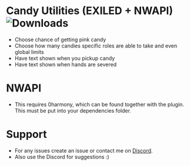 # Candy Utilities (EXILED + NWAPI) ![Downloads](https://img.shields.io/github/downloads/Misfiy/CandyUtilities/total)
- Choose chance of getting pink candy
- Choose how many candies specific roles are able to take and even global limits
- Have text shown when you pickup candy
- Have text shown when hands are severed

# NWAPI
- This requires 0harmony, which can be found together with the plugin. This must be put into your dependencies folder.

# Support
* For any issues create an issue or contact me on [Discord](https://discord.gg/RYzahv3vfC).
* Also use the Discord for suggestions :)
